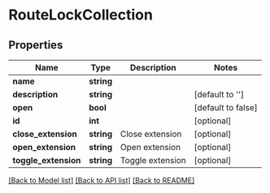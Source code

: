 # RouteLockCollection

## Properties
Name | Type | Description | Notes
------------ | ------------- | ------------- | -------------
**name** | **string** |  | 
**description** | **string** |  | [default to '']
**open** | **bool** |  | [default to false]
**id** | **int** |  | [optional] 
**close_extension** | **string** | Close extension | [optional] 
**open_extension** | **string** | Open extension | [optional] 
**toggle_extension** | **string** | Toggle extension | [optional] 

[[Back to Model list]](../README.md#documentation-for-models) [[Back to API list]](../README.md#documentation-for-api-endpoints) [[Back to README]](../README.md)


